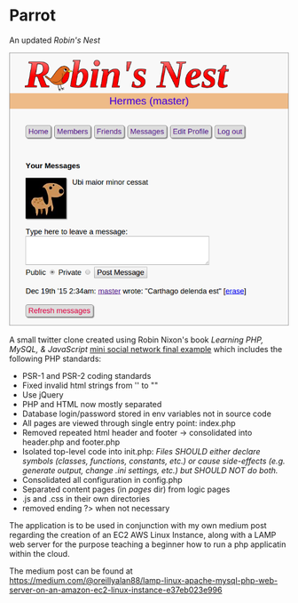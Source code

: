 # Parrot

An updated *Robin's Nest*

![An updated Robin's Nest](img/preview.png "An updated Robin's Nest")

A small twitter clone created using Robin Nixon's book *Learning PHP, MySQL, & JavaScript* [mini social network final example](http://lpmj.net/) which includes the following PHP standards:

- PSR-1 and PSR-2 coding standards
- Fixed invalid html strings from '' to ""
- Use jQuery
- PHP and HTML now mostly separated
- Database login/password stored in env variables not in source code
- All pages are viewed through single entry point: index.php
- Removed repeated html header and footer -> consolidated into header.php and footer.php
- Isolated top-level code into init.php:
  *Files SHOULD either declare symbols (classes, functions, constants, etc.) or cause side-effects (e.g. generate output, change .ini settings, etc.) but SHOULD NOT do both.*
- Consolidated all configuration in config.php
- Separated content pages (in *pages* dir) from logic pages
- .js and .css in their own directories
- removed ending ?> when not necessary

The application is to be used in conjunction with my own medium post regarding the creation of an EC2 AWS Linux Instance, along with a LAMP web server for the purpose teaching a beginner how to run a php applicatin within the cloud. 

The medium post can be found at https://medium.com/@oreillyalan88/lamp-linux-apache-mysql-php-web-server-on-an-amazon-ec2-linux-instance-e37eb023e996
